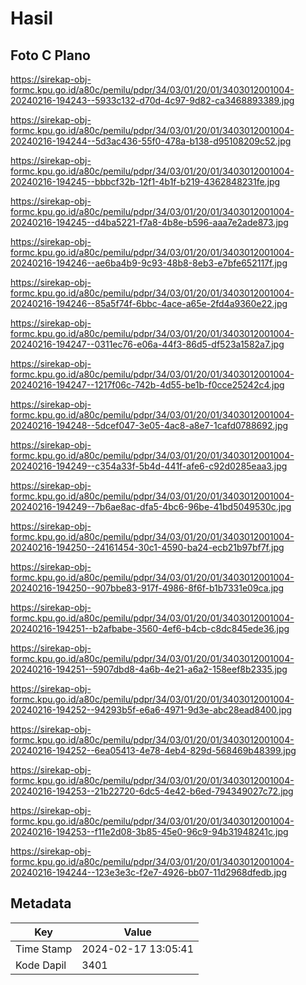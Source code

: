 # Hasil

## Foto C Plano

https://sirekap-obj-formc.kpu.go.id/a80c/pemilu/pdpr/34/03/01/20/01/3403012001004-20240216-194243--5933c132-d70d-4c97-9d82-ca3468893389.jpg

https://sirekap-obj-formc.kpu.go.id/a80c/pemilu/pdpr/34/03/01/20/01/3403012001004-20240216-194244--5d3ac436-55f0-478a-b138-d95108209c52.jpg

https://sirekap-obj-formc.kpu.go.id/a80c/pemilu/pdpr/34/03/01/20/01/3403012001004-20240216-194245--bbbcf32b-12f1-4b1f-b219-4362848231fe.jpg

https://sirekap-obj-formc.kpu.go.id/a80c/pemilu/pdpr/34/03/01/20/01/3403012001004-20240216-194245--d4ba5221-f7a8-4b8e-b596-aaa7e2ade873.jpg

https://sirekap-obj-formc.kpu.go.id/a80c/pemilu/pdpr/34/03/01/20/01/3403012001004-20240216-194246--ae6ba4b9-9c93-48b8-8eb3-e7bfe652117f.jpg

https://sirekap-obj-formc.kpu.go.id/a80c/pemilu/pdpr/34/03/01/20/01/3403012001004-20240216-194246--85a5f74f-6bbc-4ace-a65e-2fd4a9360e22.jpg

https://sirekap-obj-formc.kpu.go.id/a80c/pemilu/pdpr/34/03/01/20/01/3403012001004-20240216-194247--0311ec76-e06a-44f3-86d5-df523a1582a7.jpg

https://sirekap-obj-formc.kpu.go.id/a80c/pemilu/pdpr/34/03/01/20/01/3403012001004-20240216-194247--1217f06c-742b-4d55-be1b-f0cce25242c4.jpg

https://sirekap-obj-formc.kpu.go.id/a80c/pemilu/pdpr/34/03/01/20/01/3403012001004-20240216-194248--5dcef047-3e05-4ac8-a8e7-1cafd0788692.jpg

https://sirekap-obj-formc.kpu.go.id/a80c/pemilu/pdpr/34/03/01/20/01/3403012001004-20240216-194249--c354a33f-5b4d-441f-afe6-c92d0285eaa3.jpg

https://sirekap-obj-formc.kpu.go.id/a80c/pemilu/pdpr/34/03/01/20/01/3403012001004-20240216-194249--7b6ae8ac-dfa5-4bc6-96be-41bd5049530c.jpg

https://sirekap-obj-formc.kpu.go.id/a80c/pemilu/pdpr/34/03/01/20/01/3403012001004-20240216-194250--24161454-30c1-4590-ba24-ecb21b97bf7f.jpg

https://sirekap-obj-formc.kpu.go.id/a80c/pemilu/pdpr/34/03/01/20/01/3403012001004-20240216-194250--907bbe83-917f-4986-8f6f-b1b7331e09ca.jpg

https://sirekap-obj-formc.kpu.go.id/a80c/pemilu/pdpr/34/03/01/20/01/3403012001004-20240216-194251--b2afbabe-3560-4ef6-b4cb-c8dc845ede36.jpg

https://sirekap-obj-formc.kpu.go.id/a80c/pemilu/pdpr/34/03/01/20/01/3403012001004-20240216-194251--5907dbd8-4a6b-4e21-a6a2-158eef8b2335.jpg

https://sirekap-obj-formc.kpu.go.id/a80c/pemilu/pdpr/34/03/01/20/01/3403012001004-20240216-194252--94293b5f-e6a6-4971-9d3e-abc28ead8400.jpg

https://sirekap-obj-formc.kpu.go.id/a80c/pemilu/pdpr/34/03/01/20/01/3403012001004-20240216-194252--6ea05413-4e78-4eb4-829d-568469b48399.jpg

https://sirekap-obj-formc.kpu.go.id/a80c/pemilu/pdpr/34/03/01/20/01/3403012001004-20240216-194253--21b22720-6dc5-4e42-b6ed-794349027c72.jpg

https://sirekap-obj-formc.kpu.go.id/a80c/pemilu/pdpr/34/03/01/20/01/3403012001004-20240216-194253--f11e2d08-3b85-45e0-96c9-94b31948241c.jpg

https://sirekap-obj-formc.kpu.go.id/a80c/pemilu/pdpr/34/03/01/20/01/3403012001004-20240216-194244--123e3e3c-f2e7-4926-bb07-11d2968dfedb.jpg


## Metadata

| Key        | Value               |
| ---------- | ------------------- |
| Time Stamp | 2024-02-17 13:05:41 |
| Kode Dapil | 3401                |



